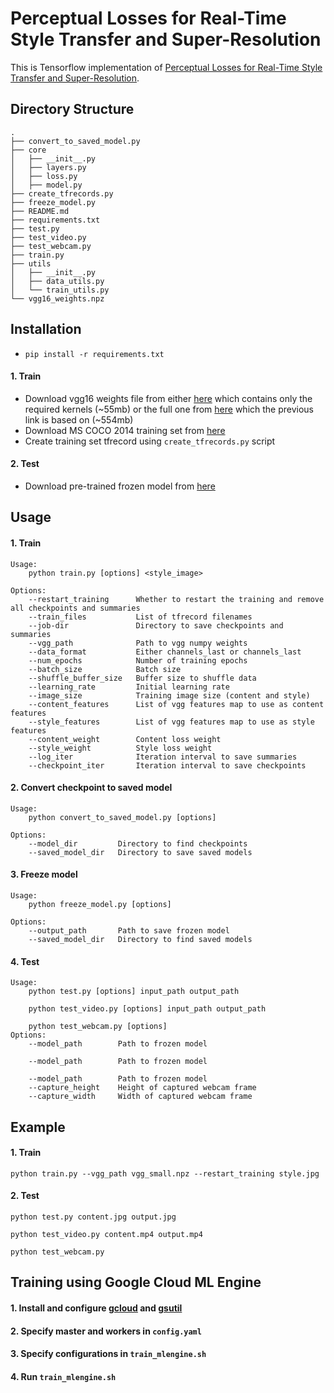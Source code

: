 # Perceptual Losses for Real-Time Style Transfer and Super-Resolution

This is Tensorflow implementation of [Perceptual Losses for Real-Time Style Transfer and Super-Resolution](https://arxiv.org/abs/1508.06576).

## Directory Structure
```
.
├── convert_to_saved_model.py
├── core
│   ├── __init__.py
│   ├── layers.py
│   ├── loss.py
│   ├── model.py
├── create_tfrecords.py
├── freeze_model.py
├── README.md
├── requirements.txt
├── test.py
├── test_video.py
├── test_webcam.py
├── train.py
├── utils
│   ├── __init__.py
│   ├── data_utils.py
│   └── train_utils.py
└── vgg16_weights.npz

```

## Installation
- `pip install -r requirements.txt`
#### 1. Train
- Download vgg16 weights file from either [here](https://drive.google.com/open?id=1vpyQ855RCRHkO-9oOlo4JLaccS8oguW0) which contains only the required kernels (~55mb) or the full one from [here](http://www.cs.toronto.edu/~frossard/post/vgg16/) which the previous link is based on (~554mb)
- Download MS COCO 2014 training set from [here](http://cocodataset.org/#download)
- Create training set tfrecord using `create_tfrecords.py` script
#### 2. Test
- Download pre-trained frozen model from [here](https://drive.google.com/drive/folders/18VygoSUbtFwgJ0Ad-c95BaEE6L5h9hCq)

## Usage
#### 1. Train
    Usage:
        python train.py [options] <style_image>
        
    Options:
        --restart_training      Whether to restart the training and remove all checkpoints and summaries
        --train_files           List of tfrecord filenames
        --job-dir               Directory to save checkpoints and summaries
        --vgg_path              Path to vgg numpy weights
        --data_format           Either channels_last or channels_last
        --num_epochs            Number of training epochs
        --batch_size            Batch size
        --shuffle_buffer_size   Buffer size to shuffle data
        --learning_rate         Initial learning rate
        --image_size            Training image size (content and style)
        --content_features      List of vgg features map to use as content features
        --style_features        List of vgg features map to use as style features
        --content_weight        Content loss weight
        --style_weight          Style loss weight
        --log_iter              Iteration interval to save summaries
        --checkpoint_iter       Iteration interval to save checkpoints
#### 2. Convert checkpoint to saved model
    Usage:
        python convert_to_saved_model.py [options]
        
    Options:
        --model_dir         Directory to find checkpoints
        --saved_model_dir   Directory to save saved models
#### 3. Freeze model
    Usage:
        python freeze_model.py [options]
        
    Options:
        --output_path       Path to save frozen model
        --saved_model_dir   Directory to find saved models
#### 4. Test
    Usage:
        python test.py [options] input_path output_path
        
        python test_video.py [options] input_path output_path
        
        python test_webcam.py [options]
    Options:
        --model_path        Path to frozen model
        
        --model_path        Path to frozen model
        
        --model_path        Path to frozen model
        --capture_height    Height of captured webcam frame
        --capture_width     Width of captured webcam frame

## Example
#### 1. Train
    python train.py --vgg_path vgg_small.npz --restart_training style.jpg
#### 2. Test
    python test.py content.jpg output.jpg
    
    python test_video.py content.mp4 output.mp4
    
    python test_webcam.py
    
## Training using Google Cloud ML Engine
#### 1. Install and configure [gcloud](https://cloud.google.com/sdk/gcloud/) and [gsutil](https://cloud.google.com/storage/docs/gsutil)
#### 2. Specify master and workers in `config.yaml`
#### 3. Specify configurations in `train_mlengine.sh`
#### 4. Run `train_mlengine.sh`
